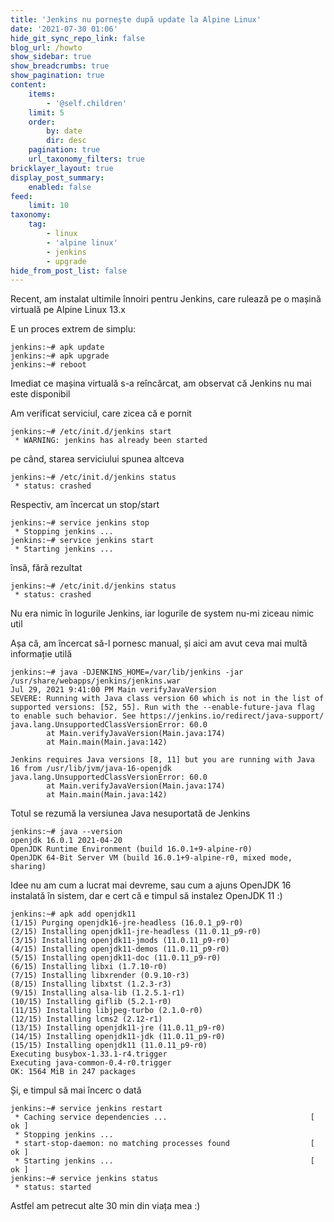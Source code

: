 ```yaml
---
title: 'Jenkins nu pornește după update la Alpine Linux'
date: '2021-07-30 01:06'
hide_git_sync_repo_link: false
blog_url: /howto
show_sidebar: true
show_breadcrumbs: true
show_pagination: true
content:
    items:
        - '@self.children'
    limit: 5
    order:
        by: date
        dir: desc
    pagination: true
    url_taxonomy_filters: true
bricklayer_layout: true
display_post_summary:
    enabled: false
feed:
    limit: 10
taxonomy:
    tag:
        - linux
        - 'alpine linux'
        - jenkins
        - upgrade
hide_from_post_list: false
---
```


Recent, am instalat ultimile înnoiri pentru Jenkins, care rulează pe o mașină virtuală pe Alpine Linux 13.x

E un proces extrem de simplu:
```
jenkins:~# apk update
jenkins:~# apk upgrade
jenkins:~# reboot
```

Imediat ce mașina virtuală s-a reîncărcat, am observat că Jenkins nu mai este disponibil

Am verificat serviciul, care zicea că e pornit
```
jenkins:~# /etc/init.d/jenkins start
 * WARNING: jenkins has already been started
```
pe când, starea serviciului spunea altceva
```
jenkins:~# /etc/init.d/jenkins status
 * status: crashed
```
Respectiv, am încercat un stop/start
```
jenkins:~# service jenkins stop
 * Stopping jenkins ...   
jenkins:~# service jenkins start
 * Starting jenkins ...
```
însă, fără rezultat
```
jenkins:~# /etc/init.d/jenkins status
 * status: crashed
```
Nu era nimic în logurile Jenkins, iar logurile de system nu-mi ziceau nimic util

Așa că, am încercat să-l pornesc manual, și aici am avut ceva mai multă informație utilă
```
jenkins:~# java -DJENKINS_HOME=/var/lib/jenkins -jar /usr/share/webapps/jenkins/jenkins.war
Jul 29, 2021 9:41:00 PM Main verifyJavaVersion
SEVERE: Running with Java class version 60 which is not in the list of supported versions: [52, 55]. Run with the --enable-future-java flag to enable such behavior. See https://jenkins.io/redirect/java-support/
java.lang.UnsupportedClassVersionError: 60.0
        at Main.verifyJavaVersion(Main.java:174)
        at Main.main(Main.java:142)

Jenkins requires Java versions [8, 11] but you are running with Java 16 from /usr/lib/jvm/java-16-openjdk
java.lang.UnsupportedClassVersionError: 60.0
        at Main.verifyJavaVersion(Main.java:174)
        at Main.main(Main.java:142)
```

Totul se rezumă la versiunea Java nesuportată de Jenkins
```
jenkins:~# java --version
openjdk 16.0.1 2021-04-20
OpenJDK Runtime Environment (build 16.0.1+9-alpine-r0)
OpenJDK 64-Bit Server VM (build 16.0.1+9-alpine-r0, mixed mode, sharing)
```

Idee nu am cum a lucrat mai devreme, sau cum a ajuns OpenJDK 16 instalată în sistem, dar e cert că e timpul să instalez OpenJDK 11 :)
```
jenkins:~# apk add openjdk11
(1/15) Purging openjdk16-jre-headless (16.0.1_p9-r0)
(2/15) Installing openjdk11-jre-headless (11.0.11_p9-r0)
(3/15) Installing openjdk11-jmods (11.0.11_p9-r0)
(4/15) Installing openjdk11-demos (11.0.11_p9-r0)
(5/15) Installing openjdk11-doc (11.0.11_p9-r0)
(6/15) Installing libxi (1.7.10-r0)
(7/15) Installing libxrender (0.9.10-r3)
(8/15) Installing libxtst (1.2.3-r3)
(9/15) Installing alsa-lib (1.2.5.1-r1)
(10/15) Installing giflib (5.2.1-r0)
(11/15) Installing libjpeg-turbo (2.1.0-r0)
(12/15) Installing lcms2 (2.12-r1)
(13/15) Installing openjdk11-jre (11.0.11_p9-r0)
(14/15) Installing openjdk11-jdk (11.0.11_p9-r0)
(15/15) Installing openjdk11 (11.0.11_p9-r0)
Executing busybox-1.33.1-r4.trigger
Executing java-common-0.4-r0.trigger
OK: 1564 MiB in 247 packages
```

Și, e timpul să mai încerc o dată
```
jenkins:~# service jenkins restart
 * Caching service dependencies ...                                [ ok ]
 * Stopping jenkins ...
 * start-stop-daemon: no matching processes found                  [ ok ]
 * Starting jenkins ...                                            [ ok ]
jenkins:~# service jenkins status
 * status: started
 ```
 
 Astfel am petrecut alte 30 min din viața mea :)